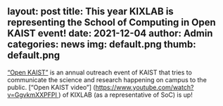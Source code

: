 layout: post
title: This year KIXLAB is representing the School of Computing in Open KAIST event!
date: 2021-12-04
author: Admin
categories: news
img: default.png
thumb: default.png
---

[“Open KAIST”](https://www.openkaist.ac.kr/bbs/board.php?bo_table=m234) is an annual outreach event of KAIST that tries to communicate the science and research happening on campus to the public. [“Open KAIST video”] (https://www.youtube.com/watch?v=GgvkmXXPFPI ) of KIXLAB (as a representative of SoC) is up! 
